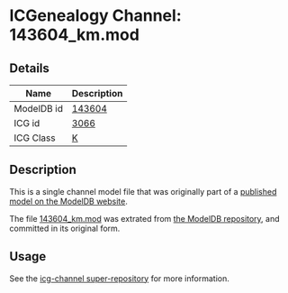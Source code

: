 # ICGenealogy Channel: 143604\_km.mod

## Details

Name | Description
---- | -----------
ModelDB id | [143604](http://senselab.med.yale.edu/ModelDB/ShowModel.cshtml?model=143604)
ICG id | [3066](http://icg.neurotheory.ox.ac.uk/channels/1/3066)
ICG Class | [K](http://icg.neurotheory.ox.ac.uk/channels/1)

## Description

This is a single channel model file that was originally part of a [published model on the ModelDB website](http://senselab.med.yale.edu/mModelDB/ShowModel.cshtml?model=143604).

The file [143604\_km.mod](143604_km.mod) was extrated from [the ModelDB repository](http://senselab.med.yale.edu/ModelDB/ShowModel.cshtml?model=143604), and committed in its original form.

## Usage

See the [icg-channel super-repository](https://github.com/icgenealogy/icg-channels) for more information.